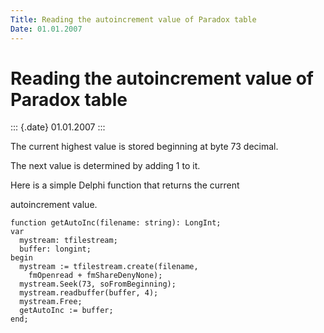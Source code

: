 ```yaml
---
Title: Reading the autoincrement value of Paradox table
Date: 01.01.2007
---
```



Reading the autoincrement value of Paradox table
================================================

::: {.date}
01.01.2007
:::

The current highest value is stored beginning at byte 73 decimal.

The next value is determined by adding 1 to it.

Here is a simple Delphi function that returns the current

autoincrement value.

    function getAutoInc(filename: string): LongInt;
    var
      mystream: tfilestream;
      buffer: longint;
    begin
      mystream := tfilestream.create(filename,
        fmOpenread + fmShareDenyNone);
      mystream.Seek(73, soFromBeginning);
      mystream.readbuffer(buffer, 4);
      mystream.Free;
      getAutoInc := buffer;
    end;
